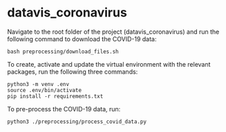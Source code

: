 # datavis_coronavirus

Navigate to the root folder of the project (datavis_coronavirus)
and run the following command to download the COVID-19 data:

```
bash preprocessing/download_files.sh
```

To create, activate and update the virtual environment with the relevant packages,
run the following three commands:
```
python3 -m venv .env
source .env/bin/activate
pip install -r requirements.txt
```

To pre-process the COVID-19 data, run:
```
python3 ./preprocessing/process_covid_data.py
```

